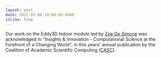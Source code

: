 ```yaml
---
layout: post
date: 2022-03-08 19:00:00-0400
inline: true
---
```


Our work on the Eddy3D Indoor module led by [Zoe De Simone](https://www.linkedin.com/in/zoedesimone/) was acknowledged in "Insights & Innovation - Computational Science at the Forefront of a Changing World", in this years' annual publication by the Coalition of Academic Scientific Computing ([CASC](https://casc.org/wp-content/uploads/2022/03/CASC-2022-Brochure-Web.pdf)). 
